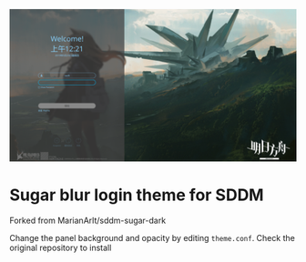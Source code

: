 ![Screenshot of the interface of the Sugar Dark theme for SDDM](Preview.png "The default interface of the Sugar Dark theme for SDDM")

# Sugar blur login theme for SDDM

Forked from MarianArlt/sddm-sugar-dark

Change the panel background and opacity by editing `theme.conf`. Check the original repository to install
